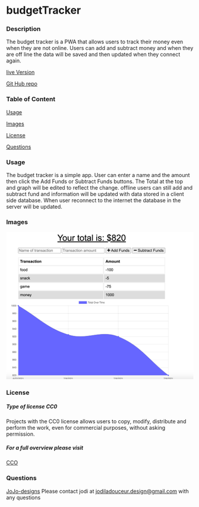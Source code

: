 # budgetTracker

### Description
The budget tracker is a PWA that allows users to track their money even when they are not online. Users can add and subtract money and when they are off line the data will be saved and then updated when they connect again.

[live Version](https://superbudget.herokuapp.com/)

[Git Hub repo](https://github.com/JoJo-designs/budgetTracker)

  ### Table of Content

  [Usage](#Usage)

  [Images](#Image)

  [License](#License)

  [Questions](#Questions)

  ### Usage
  The budget tracker is a simple app. User can enter a name and the amount then click the Add Funds or Subtract Funds buttons. The Total at the top and graph will be edited to reflect the change. offline users can still add and subtract fund and information will be updated with data stored in a client side database. When user reconnect to the internet the database in the server will be updated.

  ### Images
  ![The app](/images/image1.png?raw=true "Landing Page")


  ### License
  ##### Type of license CC0
  Projects with the CC0 license allows users to copy, modify, distribute and perform the work, even for commercial purposes, without asking permission.
 ##### For a full overview please visit
[CCO](https://creativecommons.org/publicdomain/zero/1.0/legalcode)  
  
  ### Questions
  [JoJo-designs](https://github.com/JoJo-designs)
  Please contact jodi at jodiladouceur.design@gmail.com with any questions
